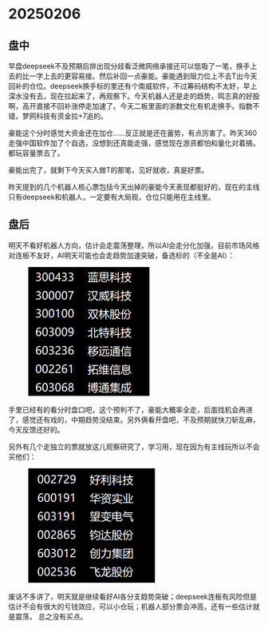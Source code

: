# 20250206

## 盘中

早盘deepseek不及预期后排出现分歧看泛微网络承接还可以低吸了一笔，换手上去的比一字上去的更容易接。然后补回一点豪能。豪能遇到阻力位上不去T出今天回补的仓位。deepseek换手标的里还有个南威软件，不过筹码结构不太好，早上深水没有去，现在拉起来了，再观察下。今天机器人还是走的趋势，鸣志真的好股啊，高开直接不回补涨停走加速了。今天二板里面的浙数文化有机走换手。指数不错，梦网科技有资金拉+7追的。

豪能这个分时感觉大资金还在加仓……反正就是还在蓄势，有点厉害了。昨天360走强中国软件加了个自选，没想到还真能走强，感觉现在游资都怕和量化对着搞，都玩容量票去了。

豪能出完了，就剩下今天买入做T的那笔，见好就收，真是好票。

昨天提到的几个机器人核心票包括今天出掉的豪能今天表现都挺好的，现在的主线只有deepseek和机器人，一定要有大局观，仓位只能用在主线里。

## 盘后

明天不看好机器人方向，估计会走震荡整理，所以AI会走分化加强，目前市场风格对连板不友好，AI明天可能也会走趋势加速突破，备选标的（不全是AI）：



<figure><img src=".gitbook/assets/屏幕截图 2025-02-06 233310.png" alt=""><figcaption></figcaption></figure>

手里已经有的看分时盘口吧，这个预判不了，豪能大概率全走，后面找机会再进了，感觉还有戏的，中期趋势没结束。另外俩看开盘吧，不及预期就快刀斩乱麻，今天反馈还好的。

另外有几个走独立的票就放这儿观察研究了，学习用，现在因为有主线玩所以不会买他们：



<figure><img src=".gitbook/assets/屏幕截图 2025-02-06 233607.png" alt=""><figcaption></figcaption></figure>

废话不多讲了，明天就是继续看好AI各分支趋势突破；deepseek连板有风险但是估计不会有很大的亏钱效应，可以小仓玩；机器人部分票会冲高，还有一些估计就是震荡， 总之没有买点。
